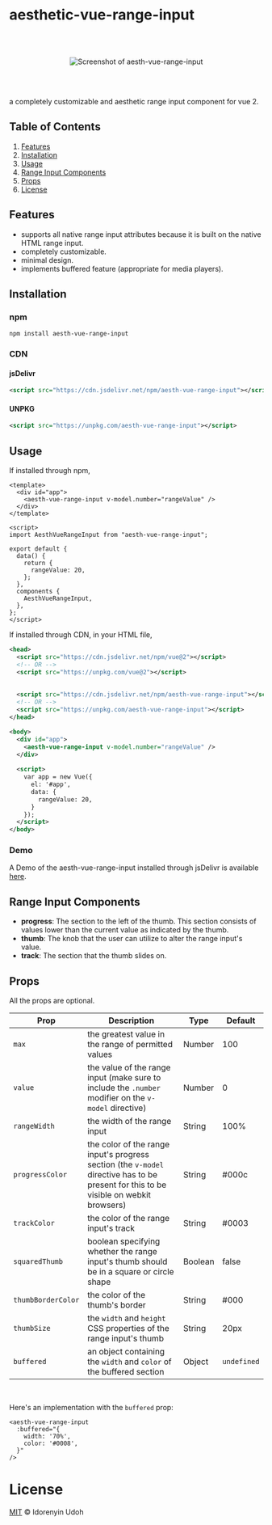 # aesthetic-vue-range-input

<br>
<br>
<p align="center">
  <img src="https://user-images.githubusercontent.com/44336070/135869793-6417e5f6-a2d7-4e6b-9df4-eea8b2fb6bb8.png" alt="Screenshot of aesth-vue-range-input"/>
</p>
<br>
<br>

a completely customizable and aesthetic range input component for vue 2.

## Table of Contents
1. [Features](#features)
2. [Installation](#installation)
3. [Usage](#usage)
4. [Range Input Components](#range-input-components)
5. [Props](#props)
6. [License](#license)

## Features
- supports all native range input attributes because it is built on the native HTML range input.
- completely customizable.
- minimal design.
- implements buffered feature (appropriate for media players).

## Installation

### npm
```shell
npm install aesth-vue-range-input
```

### CDN

#### jsDelivr
```xml
<script src="https://cdn.jsdelivr.net/npm/aesth-vue-range-input"></script>
```

#### UNPKG
```xml
<script src="https://unpkg.com/aesth-vue-range-input"></script>
```

## Usage

If installed through npm,

```vue
<template>
  <div id="app">
    <aesth-vue-range-input v-model.number="rangeValue" />
  </div>
</template>

<script>
import AesthVueRangeInput from "aesth-vue-range-input";

export default {
  data() {
    return {
      rangeValue: 20,
    };
  },
  components {
    AesthVueRangeInput,
  },
};
</script>
```

If installed through CDN, in your HTML file,

```xml
<head>
  <script src="https://cdn.jsdelivr.net/npm/vue@2"></script>
  <!-- OR -->
  <script src="https://unpkg.com/vue@2"></script>
    
    
  <script src="https://cdn.jsdelivr.net/npm/aesth-vue-range-input"></script>
  <!-- OR -->
  <script src="https://unpkg.com/aesth-vue-range-input"></script>
</head>

<body>
  <div id="app">
    <aesth-vue-range-input v-model.number="rangeValue" />
  </div>
  
  <script>
    var app = new Vue({
      el: '#app',
      data: {
        rangeValue: 20,
      }
    });
  </script>
</body>
```

### Demo

A Demo of the aesth-vue-range-input installed through jsDelivr is available [here](https://codepen.io/idorenyinudoh/pen/KKqLbEy).

## Range Input Components
- **progress**: The section to the left of the thumb. This section consists of values lower than the current value as indicated by the thumb.
- **thumb**: The knob that the user can utilize to alter the range input's value.
- **track**: The section that the thumb slides on.

## Props
All the props are optional.

| Prop        | Description | Type        | Default     |
|-------------|-------------|-------------|-------------|
| `max` | the greatest value in the range of permitted values | Number | 100 |
| `value` | the value of the range input (make sure to include the `.number` modifier on the `v-model` directive) | Number | 0 |
| `rangeWidth` | the width of the range input | String | 100% |
| `progressColor` | the color of the range input's progress section (the `v-model` directive has to be present for this to be visible on webkit browsers) | String | #000c |
| `trackColor` | the color of the range input's track | String | #0003 |
| `squaredThumb` | boolean specifying whether the range input's thumb should be in a square or circle shape | Boolean | false |
| `thumbBorderColor` | the color of the thumb's border | String | #000 |
| `thumbSize` | the `width` and `height` CSS properties of the range input's thumb | String | 20px |
| `buffered` | an object containing the `width` and `color` of the buffered section | Object | `undefined` |

<br>

Here's an implementation with the `buffered` prop:

```vue
<aesth-vue-range-input
  :buffered="{
    width: '70%',
    color: '#0008',
  }"
/>
```

# License
[MIT](https://opensource.org/licenses/MIT)
&copy; Idorenyin Udoh
